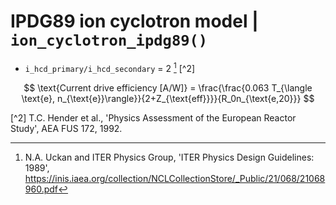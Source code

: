 #  IPDG89 ion cyclotron model | `ion_cyclotron_ipdg89()`

- `i_hcd_primary/i_hcd_secondary` = 2 [^1] [^2] 

$$
\text{Current drive efficiency [A/W]} = \frac{\frac{0.063 T_{\langle \text{e}, n_{\text{e}}\rangle}}{2+Z_{\text{eff}}}}{R_0n_{\text{e,20}}}
$$

[^1]: N.A. Uckan and ITER Physics Group, 'ITER Physics Design Guidelines: 1989', https://inis.iaea.org/collection/NCLCollectionStore/_Public/21/068/21068960.pdf

[^2] T.C. Hender et al., 'Physics Assessment of the European Reactor Study', AEA FUS 172, 1992.
